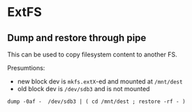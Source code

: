 # ExtFS

## Dump and restore through pipe

This can be used to copy filesystem content to another FS.

Presumtions:
* new block dev is `mkfs.extX`-ed and mounted at `/mnt/dest`
* old block dev is `/dev/sdb3` and is not mounted

```
dump -0af -  /dev/sdb3 | ( cd /mnt/dest ; restore -rf - )
```
